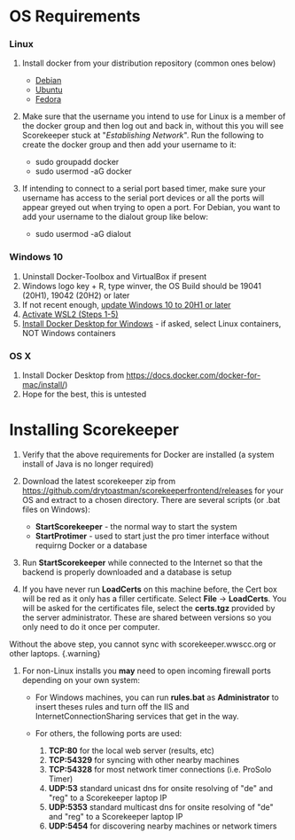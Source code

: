 # OS Requirements

### Linux
1. Install docker from your distribution repository (common ones below)
    - [Debian](https://docs.docker.com/engine/install/debian/)
    - [Ubuntu](https://docs.docker.com/install/linux/docker-ce/ubuntu/)
    - [Fedora](https://docs.docker.com/engine/install/fedora/)

2. Make sure that the username you intend to use for Linux is a member of the docker group and then log out and back in, without this you will see Scorekeeper stuck at "*Establishing Network*".  Run the following to create the docker group and then add your username to it:

    - sudo groupadd docker
    - sudo usermod -aG docker <your username>

3. If intending to connect to a serial port based timer, make sure your username has access to the serial port devices or all the ports will appear greyed out when trying to open a port.  For Debian, you want to add your username to the dialout group like below:

    - sudo usermod -aG dialout <your username>

### Windows 10
1. Uninstall Docker-Toolbox and VirtualBox if present
2. Windows logo key + R, type winver, the OS Build should be 19041 (20H1), 19042 (20H2) or later
3. If not recent enough, [update Windows 10 to 20H1 or later](https://support.microsoft.com/en-us/windows/get-the-windows-10-october-2020-update-7d20e88c-0568-483a-37bc-c3885390d212)
4. [Activate WSL2 (Steps 1-5) ](https://docs.microsoft.com/en-us/windows/wsl/install-win10#manual-installation-steps)
5. [Install Docker Desktop for Windows](https://hub.docker.com/editions/community/docker-ce-desktop-windows/) - if asked, select Linux containers, NOT Windows containers

### OS X
1. Install Docker Desktop from https://docs.docker.com/docker-for-mac/install/)
2. Hope for the best, this is untested


# Installing Scorekeeper
1. Verify that the above requirements for Docker are installed (a system install of Java is no longer required)

1. Download the latest scorekeeper zip from https://github.com/drytoastman/scorekeeperfrontend/releases
   for your OS and extract to a chosen directory.  There are several scripts (or .bat files on Windows):
   * **StartScorekeeper** - the normal way to start the system
   * **StartProtimer** - used to start just the pro timer interface without requirng Docker or a database

1. Run **StartScorekeeper** while connected to the Internet so that the backend is
   properly downloaded and a database is setup

1. If you have never run **LoadCerts** on this machine before, the Cert box
   will be red as it only has a filler certificate. Select **File** &rarr;
   **LoadCerts**. You will be asked for the certificates file, select the
   **certs.tgz** provided by the server administrator. These are shared
   between versions so you only need to do it once per computer.

Without the above step, you cannot sync with scorekeeper.wwscc.org or other laptops. {.warning}

1. For non-Linux installs you **may** need to open incoming firewall ports depending on your own system:

    * For Windows machines, you can run **rules.bat** as **Administrator** to insert theses rules and
      turn off the IIS and InternetConnectionSharing services that get in the way.

    * For others, the following ports are used:
        1. **TCP:80**    for the local web server (results, etc)
        1. **TCP:54329** for syncing with other nearby machines
        1. **TCP:54328** for most network timer connections (i.e. ProSolo Timer)
        1. **UDP:53**    standard unicast dns for onsite resolving of "de" and "reg" to a Scorekeeper laptop IP
        1. **UDP:5353**  standard multicast dns for onsite resolving of "de" and "reg" to a Scorekeeper laptop IP
        1. **UDP:5454**  for discovering nearby machines or network timers
